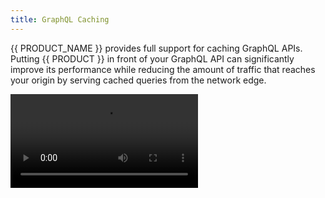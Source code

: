 ```yaml
---
title: GraphQL Caching
---
```


{{ PRODUCT_NAME }} provides full support for caching GraphQL APIs. Putting {{ PRODUCT }} in front of your GraphQL API can significantly improve its performance while reducing the amount of traffic that reaches your origin by serving cached queries from the network edge.

<Video src="https://player.vimeo.com/video/691615246"/>

## Example {/*example*/}

<ExampleButtons
  title="GraphQL over Proxy"
  siteUrl="https://layer0-docs-graphql-caching-example-default.layer0-limelight.link"
  repoUrl="https://github.com/layer0-docs/graphql-caching-example"
  deployFromRepo />

<ExampleButtons
  title=" GraphQL with Apollo Server Micro"
  siteUrl="https://layer0-docs-layer0-next-graphql-example-default.layer0-limelight.link"
  repoUrl="https://github.com/layer0-docs/layer0-nextjs-graphql-example"
  deployFromRepo />

The sections below walk you through configuring your {{ PRODUCT_NAME }} project and creating the necessary routing rules to cache GraphQL responses.

## Project Configuration {/*project-configuration*/}

To deploy {{ PRODUCT }} in front of your GraphQL API, install the {{ PRODUCT_NAME }} CLI and create a new {{ PRODUCT_NAME }} configuration:

```bash
$ npm i -g {{ PACKAGE_NAME }}/cli # yarn global add {{ PACKAGE_NAME }}/cli
$ {{ CLI_NAME }} init
```

For more information on adding {{ PRODUCT_NAME }} to an existing app, see [Getting Started](build_web_apps#existing-app).

### Configure the Origin {/*configure-the-origin*/}

To configure the origin domain from which your GraphQL API is served, add a backend to `{{ CONFIG_FILE }}`. For example:

```js filename="./{{ CONFIG_FILE }}"
// {{ CONFIG_FILE }}
module.exports = {
  backends: {
    graphql: {
      domainOrIp: 'graphql-origin.my-site.com', // the hostname for your origin graphql server(s)
      hostHeader: 'graphql.my-site.com', // the hostname that clients use to connect to your graphql api
    },
  },
}
```

## Add Caching Rules {/*add-caching-rules*/}

There are two ways to cache GraphQL responses using {{ PRODUCT }}: by adding caching rules to your {{ PRODUCT }} router or by using the `cache-control` header.

### Using the {{ PRODUCT_NAME }} Router {/*using-the-layer0-router*/}

Imagine you have a query named `GetProduct`:

```js
export const GET_PRODUCT_QUERY = gql`
  query GetProduct {
    product(id: $productId) {
      name
      description
      price
    }
  }
`
```

You can add a caching rule for this query by using the `graphqlOperation`
method, which is designed to comply with the `operationName`
convention of the Apollo client ecosystem.

```js filename="./routes.js"
import { Router } from '@layer0/core'

export default new Router().graphqlOperation('GetProduct', ({ cache, proxy }) => {
  cache({
    edge: {
      maxAgeSeconds: 60 * 60, // cache responses for one hour
      staleWhileRevalidateSeconds: 60 * 60 * 24, // serve stale responses for up to 24 hours
    },
  })
  proxy('graphql') // forward requests to the GraphQL API origin we defined in {{ CONFIG_FILE }}
})
```

#### Match Operations by Regular Expression {/*match-operations-by-regular-expression*/}

The `graphqlOperation` method also allows you to match operations using a regular expression:

```js
export default new Router().graphqlOperation(/product/i, ({ cache, proxy }) => {
  /* ... */
})
```

#### Alter the Default GraphQL API Path {/*alter-the-default-graphql-api-path*/}

Most GraphQL APIs are hosted on the `/graphql` path. The `graphqlOperation` method will only match requests sent to `/graphql` by default. To use a different path, specify the `path` option:

```js
export default new Router().graphqlOperation(
  {
    path: '/gql-api' /* override the default /graphql path */,
    name: 'GetProduct' /* name can also be a regular expression */,
  },
  ({ cache, proxy }) => {
    /* ... */
  },
)
```

### Use the Cache-Control Header {/*use-the-cache-control-header*/}

{{ PRODUCT_NAME }} supports caching GraphQL responses at the network edge using the standard `cache-control` HTTP response header. For example, to cache the results of a query for one hour, add the following header to your response:

```
cache-control: max-age=3600
```

You can also serve stale responses while fetching a fresh response from the origin by using `stale-while-revalidate`. For example, to allow stale responses to be served for up to 24 hours, use:

```
cache-control: max-age=3600, stale-while-revalidate=86400
```

### Cache Key {/*cache-key*/}

Regardless of the method you choose to define caching rules, {{ PRODUCT }} incorporates the request body into the cache key for all `POST` requests. This means that if two requests have different request bodies,
their responses will be cached separately.

## Invalidate Stale Queries {/*invalidate-stale-queries*/}

{{ PRODUCT }} gives you the ability to purge individual queries from the edge cache by assigning surrogate keys to each cached response.

### Assign Surrogate Keys {/*assign-surrogate-keys*/}

To invalidate a cached query, you must first assign a surrogate key to the response before it is cached. You can do this using the router:

#### Use deriveSurrogateKeysFromJson {/*use-derivesurrogatekeysfromjson*/}

```js filename="./routes.js"
import { Router, deriveSurrogateKeysFromJson } from '@layer0/core'

export default new Router().graphqlOperation('GetProduct', ({ cache, proxy }) => {
  cache({
    edge: {
      maxAgeSeconds: 60 * 60, // cache responses for one hour
      staleWhileRevalidateSeconds: 60 * 60 * 24, // serve stale responses for up to 24 hours
    },
  })
  proxy('graphql', {
    // Assigns a surrogate key to each response
    transformResponse: deriveSurrogateKeysFromJson(json => [`product.${json.id}`]),
  })
})
```

#### Use the {{ HEADER_PREFIX }}-surrogate-key Response Header {/*use-the-x-0-surrogate-key-response-header*/}

You can also assign surrogate keys by adding an `{{ HEADER_PREFIX }}-surrogate-key` header to the response from the origin. Separate multiple keys with spaces:

```
{{ HEADER_PREFIX }}-surrogate-key: key1 key2 key3
```

#### Handle Conflicts {/*handle-conflicts*/}

If the origin returns an `{{ HEADER_PREFIX }}-surrogate-key` response header and `deriveSurrogateKeysFromJson` is also used for a given request, you can specify whether the surrogate keys should be merged, or the ones
from the router should override those in the origin response:

To merge surrogate keys:

```js
deriveSurrogateKeysFromJson(json => [`product.${json.id}`], { onConflict: 'merge' })
```

To ignore the surrogate keys from the origin:

```js
deriveSurrogateKeysFromJson(json => [`product.${json.id}`], { onConflict: 'override' })
```

### Purge by Surrogate Key {/*purge-by-surrogate-key*/}

To purge all responses with a given surrogate key, use the {{ PRODUCT_NAME }} CLI's [cache-clear](/applications/cli#section_cache_clear) command.

```bash
layer0 cache-clear --team=my-team --site=my-site --environment=production --surrogate-key="product.1"
```

For more information, see [clearing the cache from the CLI](/applications/cli#section_cache_clear).

You can also purge responses by surrogate key [via the REST API](/applications/rest_api#section_clear_cache) by specifying the `surrogateKeys` option.
